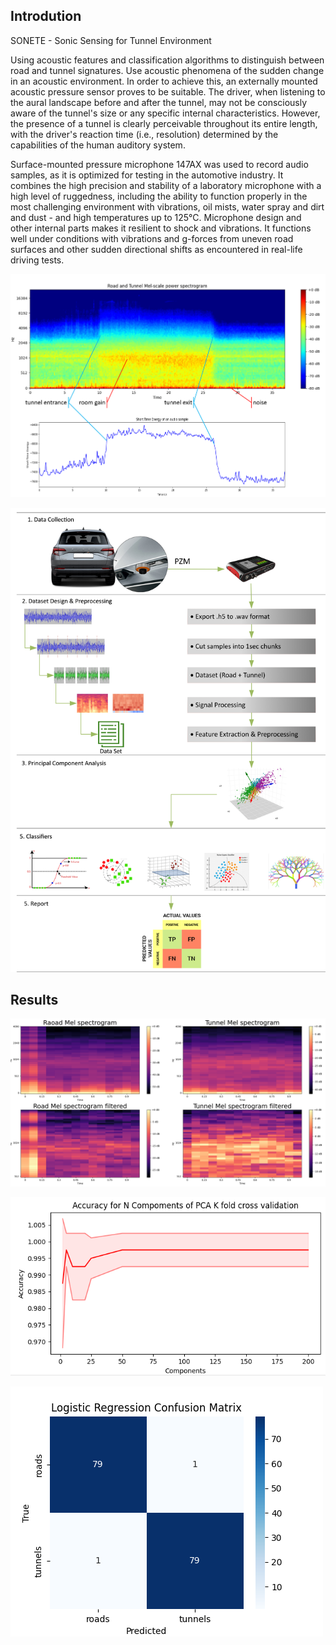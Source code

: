 ## Introdution
SONETE - Sonic Sensing for Tunnel Environment

Using acoustic features and classification algorithms to distinguish between road and tunnel signatures.
Use acoustic phenomena of the sudden change in an acoustic environment. In order to achieve this, an externally mounted acoustic pressure sensor proves to be suitable. 
The driver, when listening to the aural landscape before and after the tunnel, may not be consciously aware of the tunnel's size or any specific internal characteristics. However, the presence of a tunnel is clearly perceivable throughout its entire length, with the driver's reaction time (i.e., resolution) determined by the capabilities of the human auditory system.

Surface-mounted pressure microphone 147AX was used to record audio samples, as it is optimized for testing in the automotive industry. It combines the high precision and stability of a laboratory microphone with a high level of ruggedness, including the ability to function properly in the most challenging environment with vibrations, oil mists, water spray and dirt and dust - and high temperatures up to 125°C. Microphone design and other internal parts makes it resilient to shock and vibrations. It functions well under conditions with vibrations and g-forces from uneven road surfaces and other sudden directional shifts as encountered in real-life driving tests.

![Example Image](images/rt_stft.png)

![Example Image](images/methodology.png)

## Results
![Example Image](images/mels_road_tunnel.png)

![Example Image](images/pca_accuracy.png)

![Example Image](images/LogisticRegression.png)


